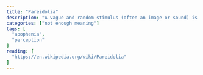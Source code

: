 ```yaml
---
title: "Pareidolia"
description: "A vague and random stimulus (often an image or sound) is perceived as significant, e.g., seeing images of animals or faces in clouds, the man in the moon, and hearing non-existent hidden messages on records played in reverse."
categories: ["not enough meaning"]
tags: [
  "apophenia",
  "perception"
]
reading: [
  "https://en.wikipedia.org/wiki/Pareidolia"
]
---
```


